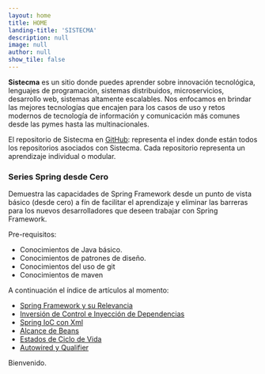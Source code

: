 ```yaml
---
layout: home
title: HOME
landing-title: 'SISTECMA'
description: null
image: null
author: null
show_tile: false
---
```


**Sistecma** es un sitio donde puedes aprender sobre innovación tecnológica, lenguajes de programación, sistemas distribuidos, microservicios, desarrollo web, sistemas altamente escalables. Nos enfocamos en brindar las mejores tecnologías que encajen para los casos de uso y retos modernos de tecnología de información y comunicación más comunes desde las pymes hasta las multinacionales.


El repositorio de Sistecma en [GitHub](https://github.com/sistecma): representa el index donde están todos los repositorios asociados con Sistecma. Cada repositorio representa un aprendizaje individual o modular.

### Series Spring desde Cero
Demuestra las capacidades de Spring Framework desde un punto de vista básico (desde cero) a fín de facilitar el aprendizaje y eliminar las barreras para los nuevos desarrolladores que deseen trabajar con Spring Framework. 

Pre-requisitos:
* Conocimientos de Java básico.
* Conocimientos de patrones de diseño.
* Conocimientos del uso de git
* Conocimientos de maven

A continuación el índice de artículos al momento:
* [Spring Framework y su Relevancia](https://sistecma.github.io/2020/12/27/spring-y-relevancia.html) 
* [Inversión de Control e Inyección de Dependencias](https://sistecma.github.io/2020/12/28/ioc-di.html)
* [Spring IoC con Xml](https://sistecma.github.io/2021/01/01/spring-ioc-xml.html)
* [Alcance de Beans](https://sistecma.github.io/2021/01/08/alcance-de-beans.html)
* [Estados de Ciclo de Vida](https://sistecma.github.io/2021/01/25/estados-de-ciclo-de-vida.html)
* [Autowired y Qualifier](https://sistecma.github.io/2021/01/28/autowired-y-qualifier.html)

Bienvenido.
